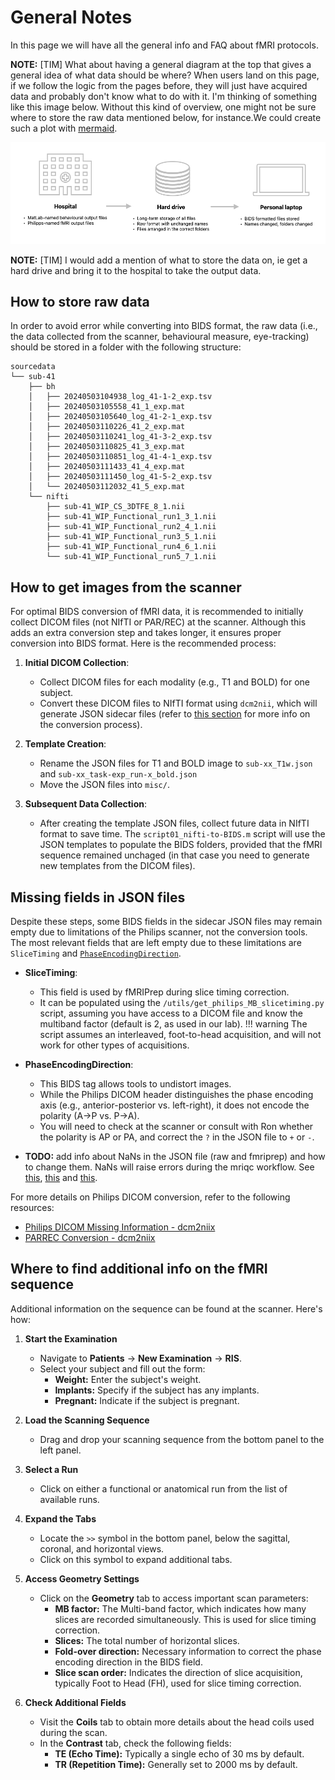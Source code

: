 # General Notes

In this page we will have all the general info and FAQ about fMRI protocols.

**NOTE:** [TIM] What about having a general diagram at the top that gives a general idea of what data should be where? When users land on this page, if we follow the logic from the pages before, they will just have acquired data and probably don't know what to do with it. I'm thinking of something like this image below. Without this kind of overview, one might not be sure where to store the raw data mentioned below, for instance.We could create such a plot with [mermaid](https://mermaid.js.org/).

![fMRI data workflow](../../../assets/fMRI_data_workflow.png)

**NOTE:** [TIM] I would add a mention of what to store the data on, ie get a hard drive and bring it to the hospital to take the output data.

## How to store raw data

In order to avoid error while converting into BIDS format, the raw data (i.e., the data collected from the scanner, behavioural measure, eye-tracking) should be stored in a folder with the following structure:

```
sourcedata
└── sub-41
	├── bh
	│   ├── 20240503104938_log_41-1-2_exp.tsv
	│   ├── 20240503105558_41_1_exp.mat
	│   ├── 20240503105640_log_41-2-1_exp.tsv
	│   ├── 20240503110226_41_2_exp.mat
	│   ├── 20240503110241_log_41-3-2_exp.tsv
	│   ├── 20240503110825_41_3_exp.mat
	│   ├── 20240503110851_log_41-4-1_exp.tsv
	│   ├── 20240503111433_41_4_exp.mat
	│   ├── 20240503111450_log_41-5-2_exp.tsv
	│   └── 20240503112032_41_5_exp.mat
	└── nifti
	    ├── sub-41_WIP_CS_3DTFE_8_1.nii
	    ├── sub-41_WIP_Functional_run1_3_1.nii
	    ├── sub-41_WIP_Functional_run2_4_1.nii
	    ├── sub-41_WIP_Functional_run3_5_1.nii
	    ├── sub-41_WIP_Functional_run4_6_1.nii
	    └── sub-41_WIP_Functional_run5_7_1.nii
```

## How to get images from the scanner

For optimal BIDS conversion of fMRI data, it is recommended to initially collect DICOM files (not NIfTI or PAR/REC) at the scanner. Although this adds an extra conversion step and takes longer, it ensures proper conversion into BIDS format. Here is the recommended process:

1. **Initial DICOM Collection**:
    - Collect DICOM files for each modality (e.g., T1 and BOLD) for one subject.
    - Convert these DICOM files to NIfTI format using `dcm2nii`, which will generate JSON sidecar files (refer to [this section](./fmri-andrea-workflow.md#converting-fmri-data-to-bids) for more info on the conversion process).

2. **Template Creation**:
    - Rename the JSON files for T1 and BOLD image to `sub-xx_T1w.json` and `sub-xx_task-exp_run-x_bold.json`
    - Move the JSON files into `misc/`.

3. **Subsequent Data Collection**:
    - After creating the template JSON files, collect future data in NIfTI format to save time. The `script01_nifti-to-BIDS.m` script will use the JSON templates to populate the BIDS folders, provided that the fMRI sequence remained unchaged (in that case you need to generate new templates from the DICOM files).

## Missing fields in JSON files

Despite these steps, some BIDS fields in the sidecar JSON files may remain empty due to limitations of the Philips scanner, not the conversion tools. The most relevant fields that are left empty due to these limitations are `SliceTiming` and [`PhaseEncodingDirection`](https://github.com/xiangruili/dicm2nii/issues/49).

- **SliceTiming**:
    - This field is used by fMRIPrep during slice timing correction.
    - It can be populated using the `/utils/get_philips_MB_slicetiming.py` script, assuming you have access to a DICOM file and know the multiband factor (default is 2, as used in our lab).
    !!! warning
        The script assumes an interleaved, foot-to-head acquisition, and will not work for other types of acquisitions.

- **PhaseEncodingDirection**:
    - This BIDS tag allows tools to undistort images.
    - While the Philips DICOM header distinguishes the phase encoding axis (e.g., anterior-posterior vs. left-right), it does not encode the polarity (A->P vs. P->A).
    - You will need to check at the scanner or consult with Ron whether the polarity is AP or PA, and correct the `?` in the JSON file to `+` or `-`.
 
- **TODO:** add info about NaNs in the JSON file (raw and fmriprep) and how to change them. NaNs will raise errors during the mriqc workflow. See [this](https://groups.google.com/g/mriqc-users/c/0v170KRJoKk), [this](https://github.com/nipreps/mriqc/issues/1089) and [this](https://neurostars.org/t/node-error-on-mriqc-wf-dwimriqc-computeiqms-datasink/29188). 

For more details on Philips DICOM conversion, refer to the following resources:

- [Philips DICOM Missing Information - dcm2niix](https://github.com/rordenlab/dcm2niix/tree/master/Philips#missing-information)
- [PARREC Conversion - dcm2niix](https://github.com/rordenlab/dcm2niix/tree/master/PARREC)

## Where to find additional info on the fMRI sequence

Additional information on the sequence can be found at the scanner. Here's how:

1. **Start the Examination**
    - Navigate to **Patients** -> **New Examination** -> **RIS**.
    - Select your subject and fill out the form:
        - **Weight:** Enter the subject's weight.
        - **Implants:** Specify if the subject has any implants.
        - **Pregnant:** Indicate if the subject is pregnant.

2. **Load the Scanning Sequence**
    - Drag and drop your scanning sequence from the bottom panel to the left panel.

3. **Select a Run**
    - Click on either a functional or anatomical run from the list of available runs.

4. **Expand the Tabs**
    - Locate the `>>` symbol in the bottom panel, below the sagittal, coronal, and horizontal views.
    - Click on this symbol to expand additional tabs.

5. **Access Geometry Settings**
    - Click on the **Geometry** tab to access important scan parameters:
        - **MB factor:** The Multi-band factor, which indicates how many slices are recorded simultaneously. This is used for slice timing correction.
        - **Slices:** The total number of horizontal slices.
        - **Fold-over direction:** Necessary information to correct the phase encoding direction in the BIDS field.
        - **Slice scan order:** Indicates the direction of slice acquisition, typically Foot to Head (FH), used for slice timing correction.

6. **Check Additional Fields**
    - Visit the **Coils** tab to obtain more details about the head coils used during the scan.
    - In the **Contrast** tab, check the following fields:
        - **TE (Echo Time):** Typically a single echo of 30 ms by default.
        - **TR (Repetition Time):** Generally set to 2000 ms by default.
	

